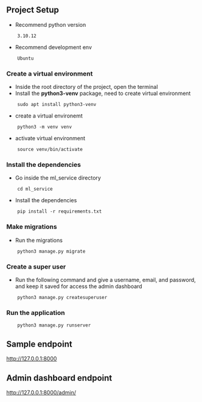 ## Project Setup

- Recommend python version
```
    3.10.12
```
- Recommend development env
```
    Ubuntu
```

### Create a virtual environment
- Inside the root directory of the project, open the terminal
- Install the <b>python3-venv</b> package, need to create virtual environment
```
    sudo apt install python3-venv
```
- create a virtual environemt
```
    python3 -m venv venv
```
- activate virtual environment

```
    source venv/bin/activate
```

### Install the dependencies

- Go inside the ml_service directory
```
    cd ml_service
```

- Install the dependencies
```
    pip install -r requirements.txt
```

### Make migrations

- Run the migrations
```
    python3 manage.py migrate
```

### Create a super user
- Run the following command and give a username, email, and password, and keep it saved for access the admin dashboard
```
    python3 manage.py createsuperuser
```

### Run the application

```
    python3 manage.py runserver
```

## Sample endpoint

http://127.0.0.1:8000

## Admin dashboard endpoint

http://127.0.0.1:8000/admin/

